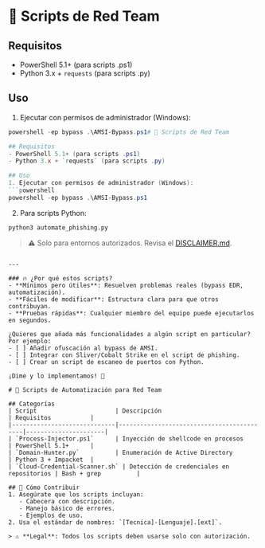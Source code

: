 # 📜 Scripts de Red Team

## Requisitos
- PowerShell 5.1+ (para scripts .ps1)
- Python 3.x + `requests` (para scripts .py)

## Uso
1. Ejecutar con permisos de administrador (Windows):
```powershell
powershell -ep bypass .\AMSI-Bypass.ps1# 📜 Scripts de Red Team

## Requisitos
- PowerShell 5.1+ (para scripts .ps1)
- Python 3.x + `requests` (para scripts .py)

## Uso
1. Ejecutar con permisos de administrador (Windows):
```powershell
powershell -ep bypass .\AMSI-Bypass.ps1
```
2. Para scripts Python:
```bash
python3 automate_phishing.py
```

> ⚠️ Solo para entornos autorizados. Revisa el [DISCLAIMER.md](../../Legal/DISCLAIMER.md).
```

---

### 🔥 ¿Por qué estos scripts?
- **Mínimos pero útiles**: Resuelven problemas reales (bypass EDR, automatización).  
- **Fáciles de modificar**: Estructura clara para que otros contribuyan.  
- **Pruebas rápidas**: Cualquier miembro del equipo puede ejecutarlos en segundos.  

¿Quieres que añada más funcionalidades a algún script en particular? Por ejemplo:  
- [ ] Añadir ofuscación al bypass de AMSI.  
- [ ] Integrar con Sliver/Cobalt Strike en el script de phishing.  
- [ ] Crear un script de escaneo de puertos con Python.  

¡Dime y lo implementamos! 🚀

# 🧰 Scripts de Automatización para Red Team

## Categorías
| Script                      | Descripción                               | Requisitos           |
|-----------------------------|-------------------------------------------|----------------------|
| `Process-Injector.ps1`      | Inyección de shellcode en procesos        | PowerShell 5.1+      |
| `Domain-Hunter.py`          | Enumeración de Active Directory           | Python 3 + Impacket  |
| `Cloud-Credential-Scanner.sh` | Detección de credenciales en repositorios | Bash + grep          |

## 🚀 Cómo Contribuir
1. Asegúrate que los scripts incluyan:
   - Cabecera con descripción.
   - Manejo básico de errores.
   - Ejemplos de uso.
2. Usa el estándar de nombres: `[Tecnica]-[Lenguaje].[ext]`.

> ⚠️ **Legal**: Todos los scripts deben usarse solo con autorización.
